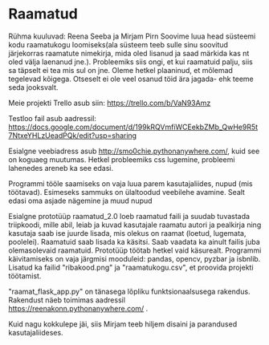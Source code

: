# Raamatud
Rühma kuuluvad: Reena Seeba ja Mirjam Pirn
Soovime luua head süsteemi kodu raamatukogu loomiseks(ala süsteem teeb sulle sinu soovitud järjekorras raamatute nimekirja, mida oled lisanud ja saad märkida kas nt oled välja laenanud jne.). Probleemiks siis ongi, et kui raamatuid palju, siis sa täpselt ei tea mis sul on jne.
Oleme hetkel plaaninud, et mõlemad tegelevad kõigega. Otseselt ei ole veel osanud töid ära jagada- ehk teeme seda jooksvalt.

Meie projekti Trello asub siin: https://trello.com/b/VaN93Amz

Testloo fail asub aadressil: https://docs.google.com/document/d/199kRQVmfiWCEekbZMb_QwHe9R5t7NtxeYHLzUeadPQk/edit?usp=sharing

Esialgne veebiadress asub http://smo0chie.pythonanywhere.com/, kuid see on koguaeg muutumas. Hetkel probleemiks css lugemine, probleemi lahenedes areneb ka see edasi.

Programmi tööle saamiseks on vaja luua parem kasutajaliides, nupud (mis töötavad). Esimeseks sammuks on ülaltoodud veebilehe avamine. Sealt edasi oma asjade nägemine ja muud nupud

Esialgne prototüüp raamatud_2.0 loeb raamatud faili ja suudab tuvastada triipkoodi, mille abil, leiab ja kuvad kasutajale raamatu autori ja pealkirja ning kasutaja saab ise juurde lisada, mis olekus on raamat (loetud, lugemata, poolelei). Raamatuid saab lisada ka käsitsi. Saab vaadata ka ainult failis juba olemasolevaid raamatuid. Prototüüp töötab hetkel vaid käsurealt. Programmi käivitamiseks on vaja järgmisi mooduleid: pandas, opencv, pyzbar ja isbnlib.
Lisatud ka failid "ribakood.png" ja "raamatukogu.csv", et proovida projekti töötamist.

"raamat_flask_app.py" on tänasega lõpliku funktsionaalsusega rakendus. Rakendust näeb toimimas aadressil https://reenakonn.pythonanywhere.com/ .

Kuid nagu kokkulepe jäi, siis Mirjam teeb hiljem disaini ja parandused kasutajaliideses.
